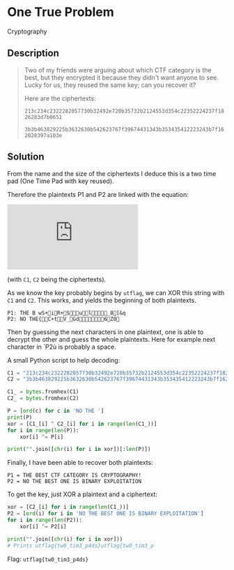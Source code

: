 # One True Problem

Cryptography

## Description

> Two of my friends were arguing about which CTF category is the best, but they encrypted it because they didn't want anyone to see. Lucky for us, they reused the same key; can you recover it?
> 
> Here are the ciphertexts:
> 
> `213c234c2322282057730b32492e720b35732b2124553d354c22352224237f1826283d7b0651`
> 
> `3b3b463829225b3632630b542623767f39674431343b353435412223243b7f162028397a103e`

## Solution

From the name and the size of the ciphertexts I deduce this is a two time pad (One Time Pad with key reused). 

Therefore the plaintexts P1 and P2 are linked with the equation:

![](https://latex.codecogs.com/gif.latex?P_1%20%5Coplus%20P_2%20%3D%20C_1%20%5Coplus%20C_2)

(with `C1`, `C2` being the ciphertexts).

As we know the key probably begins by `utflag`, we can XOR this string with `C1` and `C2`. This works, and yields the beginning of both plaintexts. 

```
P1: THE B wS+iR+Sul_8[&q
P2: NO THE{C+tV_Gd6Z0
```

Then by guessing the next characters in one plaintext, one is able to decrypt the other and guess the whole plaintexts. Here for example next character in `P2ù is probably a space. 

A small Python script to help decoding:

```python
C1 = "213c234c2322282057730b32492e720b35732b2124553d354c22352224237f1826283d7b0651"
C2 = "3b3b463829225b3632630b542623767f39674431343b353435412223243b7f162028397a103e"

C1_ = bytes.fromhex(C1)
C2_ = bytes.fromhex(C2)

P = [ord(c) for c in 'NO THE ']
print(P)
xor = [C1_[i] ^ C2_[i] for i in range(len(C1_))]
for i in range(len(P)):
    xor[i] ^= P[i]

print("".join([chr(i) for i in xor])[:len(P)])
```

Finally, I have been able to recover both plaintexts:
```
P1 = THE BEST CTF CATEGORY IS CRYPTOGRAPHY!
P2 = NO THE BEST ONE IS BINARY EXPLOITATION
```

To get the key, just XOR a plaintext and a ciphertext:

```python
xor = [C2_[i] for i in range(len(C1_))]
P2 = [ord(i) for i in 'NO THE BEST ONE IS BINARY EXPLOITATION']
for i in range(len(P2)):
    xor[i] ^= P2[i]

print("".join([chr(i) for i in xor]))
# Prints utflag{tw0_tim3_p4ds}utflag{tw0_tim3_p
```

Flag: `utflag{tw0_tim3_p4ds}`
